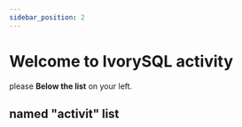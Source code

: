 ```yaml
---
sidebar_position: 2
---
```


# Welcome to IvorySQL activity

please **Below the list**  on your left.

## named "activit" list 


<!-- ## Getting Started -->

<!-- Get started by **Downloading the code from Github**. -->
